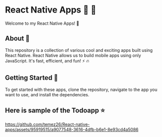 # React Native Apps :iphone: :rocket:

Welcome to my React Native Apps! :tada:

## About :memo:

This repository is a collection of various cool and exciting apps built using React Native. React Native allows us to build mobile apps using only JavaScript. It's fast, efficient, and fun! :zap: :fire:

## Getting Started :runner:

To get started with these apps, clone the repository, navigate to the app you want to use, and install the dependencies.

## Here is sample of the Todoapp ⭐









https://github.com/temez26/React-native-apps/assets/95919515/a9077548-3616-4dfb-b6e1-8e93cd4a5086


